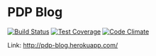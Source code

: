 # PDP Blog

[![Build Status](https://semaphoreci.com/api/v1/projects/0227aeb7-c77f-4115-907f-f93bb0155a4d/406326/badge.svg)](https://semaphoreci.com/kirill_kayumov/pdp-blog)
[![Test Coverage](https://codeclimate.com/github/KirillKayumov/pdp-blog/badges/coverage.svg)](https://codeclimate.com/github/KirillKayumov/pdp-blog)
[![Code Climate](https://codeclimate.com/github/KirillKayumov/pdp-blog/badges/gpa.svg)](https://codeclimate.com/github/KirillKayumov/pdp-blog)

Link: http://pdp-blog.herokuapp.com/
